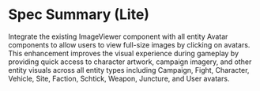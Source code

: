 # Spec Summary (Lite)

Integrate the existing ImageViewer component with all entity Avatar components to allow users to view full-size images by clicking on avatars. This enhancement improves the visual experience during gameplay by providing quick access to character artwork, campaign imagery, and other entity visuals across all entity types including Campaign, Fight, Character, Vehicle, Site, Faction, Schtick, Weapon, Juncture, and User avatars.